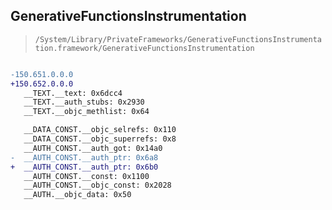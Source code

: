 ## GenerativeFunctionsInstrumentation

> `/System/Library/PrivateFrameworks/GenerativeFunctionsInstrumentation.framework/GenerativeFunctionsInstrumentation`

```diff

-150.651.0.0.0
+150.652.0.0.0
   __TEXT.__text: 0x6dcc4
   __TEXT.__auth_stubs: 0x2930
   __TEXT.__objc_methlist: 0x64

   __DATA_CONST.__objc_selrefs: 0x110
   __DATA_CONST.__objc_superrefs: 0x8
   __AUTH_CONST.__auth_got: 0x14a0
-  __AUTH_CONST.__auth_ptr: 0x6a8
+  __AUTH_CONST.__auth_ptr: 0x6b0
   __AUTH_CONST.__const: 0x1100
   __AUTH_CONST.__objc_const: 0x2028
   __AUTH.__objc_data: 0x50

```

